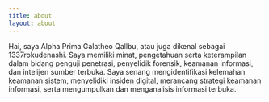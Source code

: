 ```yaml
---
title: about
layout: about
---
```


Hai, saya Alpha Prima Galatheo Qallbu, atau juga dikenal sebagai 1337rokudenashi. Saya memiliki minat, pengetahuan serta keterampilan dalam bidang penguji penetrasi, penyelidik forensik, keamanan informasi, dan intelijen sumber terbuka. Saya senang mengidentifikasi kelemahan keamanan sistem, menyelidiki insiden digital, merancang strategi keamanan informasi, serta mengumpulkan dan menganalisis informasi terbuka.